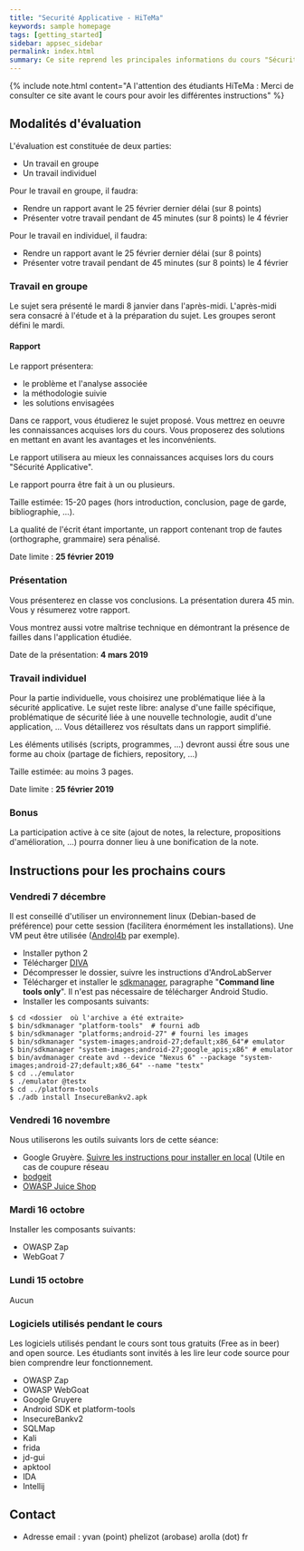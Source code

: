 ```yaml
---
title: "Securité Applicative - HiTeMa"
keywords: sample homepage
tags: [getting_started]
sidebar: appsec_sidebar
permalink: index.html
summary: Ce site reprend les principales informations du cours "Sécurité Applicative" à HiTeMa ainsi que les instructions pour les cours
---
```


{% include note.html content="A l'attention des étudiants HiTeMa : Merci de consulter ce site avant le cours pour avoir les différentes instructions" %}

## Modalités d'évaluation

L'évaluation est constituée de deux parties:
 - Un travail en groupe
 - Un travail individuel

Pour le travail en groupe, il faudra:
 - Rendre un rapport avant le 25 février dernier délai (sur 8 points)
 - Présenter votre travail pendant de 45 minutes (sur 8 points) le 4 février

Pour le travail en individuel, il faudra:
 - Rendre un rapport avant le 25 février dernier délai (sur 8 points)
 - Présenter votre travail pendant de 45 minutes (sur 8 points) le 4 février

### Travail en groupe

Le sujet sera présenté le mardi 8 janvier dans l'après-midi. L'après-midi sera consacré à l'étude et à la préparation du sujet.
Les groupes seront défini le mardi.

#### Rapport

Le rapport présentera:
 - le problème et l'analyse associée
 - la méthodologie suivie
 - les solutions envisagées

Dans ce rapport, vous étudierez le sujet proposé. Vous mettrez en oeuvre les connaissances acquises lors du cours.
Vous proposerez des solutions en mettant en avant les avantages et les inconvénients.

Le rapport utilisera au mieux les connaissances acquises lors du cours "Sécurité Applicative".

Le rapport pourra être fait à un ou plusieurs.

Taille estimée: 15-20 pages (hors introduction, conclusion, page de garde, bibliographie, ...).

La qualité de l'écrit étant importante, un rapport contenant trop de fautes (orthographe, grammaire) sera pénalisé.

Date limite : **25 février 2019**

### Présentation

Vous présenterez en classe vos conclusions. La présentation durera 45 min.
Vous y résumerez votre rapport. 

Vous montrez aussi votre maîtrise technique en démontrant la présence de failles dans l'application étudiée.

Date de la présentation: **4 mars 2019**

### Travail individuel

Pour la partie individuelle, vous choisirez une problématique liée à la sécurité applicative.
Le sujet reste libre: analyse d'une faille spécifique, problématique de sécurité liée à une nouvelle technologie,
audit d'une application, ... Vous détaillerez vos résultats dans un rapport simplifié.

Les éléments utilisés (scripts, programmes, ...) devront aussi ếtre sous une forme au choix (partage de fichiers, repository, ...)

Taille estimée: au moins 3 pages.

Date limite : **25 février 2019**

### Bonus

La participation active à ce site (ajout de notes, la relecture, propositions d'amélioration, ...)
pourra donner lieu à une bonification de la note.

## Instructions pour les prochains cours

### Vendredi 7 décembre

Il est conseillé d'utiliser un environnement linux (Debian-based de préférence) pour cette session (facilitera énormément les installations). 
Une VM peut être utilisée ([Androl4b](https://github.com/sh4hin/Androl4b) par exemple).
 - Installer python 2
 - Télécharger [DIVA](https://github.com/cotonne/appsec-hitema/releases/download/0/diva.apk)
 - Décompresser le dossier, suivre les instructions d'AndroLabServer
 - Télécharger et installer le [sdkmanager](https://developer.android.com/studio/), paragraphe "**Command line tools only**". Il n'est pas nécessaire de télécharger Android Studio.
 - Installer les composants suivants:

```
$ cd <dossier  où l'archive a été extraite>
$ bin/sdkmanager "platform-tools"  # fourni adb
$ bin/sdkmanager "platforms;android-27" # fourni les images
$ bin/sdkmanager "system-images;android-27;default;x86_64"# emulator
$ bin/sdkmanager "system-images;android-27;google_apis;x86" # emulator
$ bin/avdmanager create avd --device "Nexus 6" --package "system-images;android-27;default;x86_64" --name "testx"
$ cd ../emulator
$ ./emulator @testx
$ cd ../platform-tools
$ ./adb install InsecureBankv2.apk
```

### Vendredi 16 novembre

Nous utiliserons les outils suivants lors de cette séance:

 - Google Gruyère. [Suivre les instructions pour installer en local](https://google-gruyere.appspot.com/part1) (Utile en cas de coupure réseau
 - [bodgeit](https://github.com/psiinon/bodgeit)
 - [OWASP Juice Shop](https://www.owasp.org/index.php/OWASP_Juice_Shop_Project)

### Mardi 16 octobre

Installer les composants suivants:

 - OWASP Zap
 - WebGoat 7

### Lundi 15 octobre

Aucun

### Logiciels utilisés pendant le cours

Les logiciels utilisés pendant le cours sont tous gratuits (Free as in beer) and open source.
Les étudiants sont invités à les lire leur code source pour bien comprendre leur fonctionnement.

 - OWASP Zap
 - OWASP WebGoat
 - Google Gruyere
 - Android SDK et platform-tools
 - InsecureBankv2
 - SQLMap
 - Kali
 - frida
 - jd-gui
 - apktool
 - IDA
 - Intellij

## Contact

 - Adresse email : yvan (point) phelizot (arobase) arolla (dot) fr



